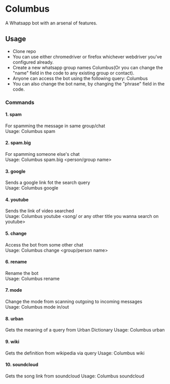 # Columbus
A Whatsapp bot with an arsenal of features.
## Usage
 * Clone repo
 * You can use either chromedriver or firefox whichever webdriver you've configured already.
* Create a new whatsapp group names Columbus(Or you can change the "name" field in the code to any existing group or contact).
* Anyone can access the bot using the following query: Columbus <command>
* You can also change the bot name, by changing the "phrase" field in the code.

### Commands 
#### 1. spam
For spamming the message in same group/chat  
Usage: Columbus spam <message> <count>

#### 2. spam.big
For spamming someone else's chat  
Usage: Columbus spam.big <person/group name> <message> <count>

#### 3. google
Sends a google link fot the search query  
Usage: Columbus google <query>

#### 4. youtube
Sends the link of video searched  
Usage: Columbus youtube <song/ or any other title you wanna search on youtube>

#### 5. change
Access the bot from some other chat  
Usage: Columbus change <group/person name>

#### 6. rename
Rename the bot  
Usage: Columbus rename <new name>

#### 7. mode
Change the mode from scanning outgoing to incoming messages  
Usage: Columbus mode <name> in/out

#### 8. urban
Gets the meaning of a query from Urban Dictionary
Usage: Columbus urban <query>

#### 9. wiki
Gets the definition from wikipedia via query
Usage: Columbus wiki <query>

#### 10. soundcloud
Gets the song link from soundcloud
Usage: Columbus soundcloud <query>
